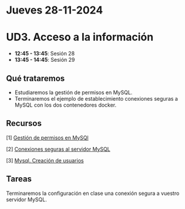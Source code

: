 
# Jueves 28-11-2024

# UD3. Acceso a la información

- **12:45 - 13:45**: Sesión 28
- **13:45 - 14:45**: Sesión 29


## Qué trataremos
- Estudiaremos la gestión de permisos en MySQL. 
- Terminaremos el ejemplo de establecimiento conexiones seguras a MySQL con los dos contenedores docker.


## Recursos
[1] [Gestión de permisos en MySQl](https://wiki.cifprodolfoucha.es/index.php?title=Mysql_Gesti%C3%B3n_de_permisos)

[2] [Conexiones seguras al servidor MySQL](/Documents/UD3/Conexiones%20seguras%20al%20servidor%20MySQL.md)

[3] [Mysql. Creación de usuarios](https://wiki.cifprodolfoucha.es/index.php?title=Mysql_Creaci%C3%B3n_de_usuarios)


## Tareas
Terminaremos la configuración en clase una conexión segura a vuestro servidor MySQL.





